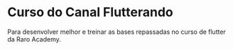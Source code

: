 # Curso do Canal Flutterando

Para desenvolver melhor e treinar as bases repassadas no curso de flutter da Raro Academy.
